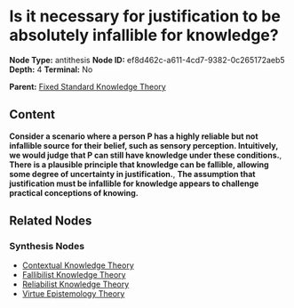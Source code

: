 # Is it necessary for justification to be absolutely infallible for knowledge?

**Node Type:** antithesis
**Node ID:** ef8d462c-a611-4cd7-9382-0c265172aeb5
**Depth:** 4
**Terminal:** No

**Parent:** [Fixed Standard Knowledge Theory](fixed-standard-knowledge-theory-synthesis-b5f2947a-eee2-433a-bc8b-80e1ce1b8ac5.md)

## Content

**Consider a scenario where a person P has a highly reliable but not infallible source for their belief, such as sensory perception. Intuitively, we would judge that P can still have knowledge under these conditions.**, **There is a plausible principle that knowledge can be fallible, allowing some degree of uncertainty in justification.**, **The assumption that justification must be infallible for knowledge appears to challenge practical conceptions of knowing.**

## Related Nodes

### Synthesis Nodes

- [Contextual Knowledge Theory](contextual-knowledge-theory-synthesis-f7726e0a-8f2b-4cd5-8303-6ccfda921660.md)
- [Fallibilist Knowledge Theory](fallibilist-knowledge-theory-synthesis-c4103295-23a5-4540-ae69-f21280d8338e.md)
- [Reliabilist Knowledge Theory](reliabilist-knowledge-theory-synthesis-aa70abb0-7978-4244-9148-7adce640f78d.md)
- [Virtue Epistemology Theory](virtue-epistemology-theory-synthesis-e31d344d-07ef-459c-a4f5-f04ff62bb10f.md)
